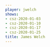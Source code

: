 ```yaml
---
player: jwelch
shows:
- csz-2020-01-03
- csz-2020-01-10
- csz-2020-01-17
- csz-2020-01-25
title: James Welch
---
```

